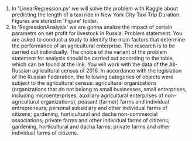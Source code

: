 1. In  'LinearRegression.py' we will solve the problem with Kaggle about predicting the length of a taxi ride in New York City Taxi Trip Duration. Figures are stored in 'Figure' folder.
2. In 'RegressionAnalysis' we are gonna analize the impact of certain parametrs on net profit for livestock in Russia.
Problem statement.
You are asked to conduct a study to identify the main factors that determine the performance of an agricultural enterprise.
The research is to be carried out individually.
The choice of the variant of the problem statement for analysis should be carried out according to the table, which can be found at the link.
You will work with the data of the All-Russian agricultural census of 2016.
In accordance with the legislation of the Russian Federation, the following categories of objects were subject to the agricultural census: agricultural organizations (organizations that do not belong to small businesses, small enterprises, including microenterprises, auxiliary agricultural enterprises of non-agricultural organizations); peasant (farmer) farms and individual entrepreneurs; personal subsidiary and other individual farms of citizens; gardening, horticultural and dacha non-commercial associations; private farms and other individual farms of citizens; gardening, horticultural and dacha farms; private farms and other individual farms of citizens.

